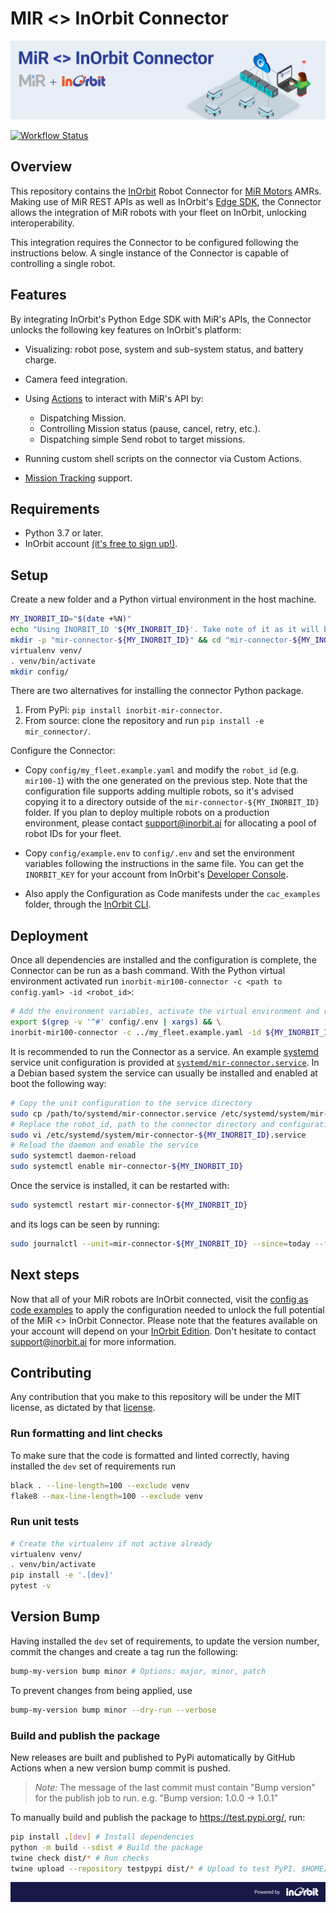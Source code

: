 <!--
SPDX-FileCopyrightText: 2023 InOrbit, Inc.

SPDX-License-Identifier: MIT
-->

# MIR <> InOrbit Connector

![MIR <> InOrbit Connector](../assets/mir_inorbit_connector_banner.png)

[![Workflow Status](https://github.com/inorbit-ai/inorbit-robot-connectors/actions/workflows/mir_workflows.yml/badge.svg)](https://github.com/inorbit-ai/inorbit-robot-connectors/actions)

## Overview

This repository contains the [InOrbit](https://inorbit.ai/) Robot Connector for [MiR Motors](https://directory.inorbit.ai/connect/Mobile-Industrial-Robots-A/S) AMRs. Making use of MiR REST APIs as well as InOrbit's [Edge SDK](https://developer.inorbit.ai/docs#edge-sdk), the Connector allows the integration of MiR robots with your fleet on InOrbit, unlocking interoperability.

This integration requires the Connector to be configured following the instructions below. A single instance of the Connector is capable of controlling a single robot.

## Features

By integrating InOrbit's Python Edge SDK with MiR's APIs, the Connector unlocks the following key features on InOrbit's platform:

-   Visualizing: robot pose, system and sub-system status, and battery charge.
-   Camera feed integration.
-   Using [Actions](https://developer.inorbit.ai/docs#configuring-action-definitions) to interact with MiR's API by:

    -   Dispatching Mission.
    -   Controlling Mission status (pause, cancel, retry, etc.).
    -   Dispatching simple Send robot to target missions.

-   Running custom shell scripts on the connector via Custom Actions.
-   [Mission Tracking](https://developer.inorbit.ai/docs#configuring-mission-tracking) support.

## Requirements

-   Python 3.7 or later.
-   InOrbit account [(it's free to sign up!)](https://control.inorbit.ai/ "InOrbit").

## Setup

Create a new folder and a Python virtual environment in the host machine.

```sh
MY_INORBIT_ID="$(date +%N)"
echo "Using INORBIT_ID '${MY_INORBIT_ID}'. Take note of it as it will be used below."
mkdir -p "mir-connector-${MY_INORBIT_ID}" && cd "mir-connector-${MY_INORBIT_ID}"
virtualenv venv/
. venv/bin/activate
mkdir config/
```

There are two alternatives for installing the connector Python package.

1. From PyPi: `pip install inorbit-mir-connector`.
2. From source: clone the repository and run `pip install -e mir_connector/`.

Configure the Connector:

-   Copy `config/my_fleet.example.yaml` and modify the `robot_id` (e.g. `mir100-1`) with the one generated on the previous step. Note that the configuration file supports adding multiple robots, so it's advised copying it to a directory outside of the `mir-connector-${MY_INORBIT_ID}` folder. If you plan to deploy multiple robots on a production environment, please contact [support@inorbit.ai](support@inorbit.ai) for allocating a pool of robot IDs for your fleet.

-   Copy `config/example.env` to `config/.env` and set the environment variables following the instructions in the same file.
    You can get the `INORBIT_KEY` for your account from InOrbit's [Developer Console](https://developer.inorbit.ai/docs#configuring-environment-variables).

-   Also apply the Configuration as Code manifests under the `cac_examples` folder, through the [InOrbit CLI](https://developer.inorbit.ai/docs#using-the-inorbit-cli).

## Deployment

Once all dependencies are installed and the configuration is complete, the Connector can be run as a bash command.
With the Python virtual environment activated run `inorbit-mir100-connector -c <path to config.yaml> -id <robot_id>`:

```sh
# Add the environment variables, activate the virtual environment and run the Connector
export $(grep -v '^#' config/.env | xargs) && \
inorbit-mir100-connector -c ../my_fleet.example.yaml -id ${MY_INORBIT_ID}
```

It is recommended to run the Connector as a service. An example [systemd](https://www.freedesktop.org/software/systemd/man/systemd.service.html) service unit configuration is provided at [`systemd/mir-connector.service`](systemd/mir-connector.service).
In a Debian based system the service can usually be installed and enabled at boot the following way:

```sh
# Copy the unit configuration to the service directory
sudo cp /path/to/systemd/mir-connector.service /etc/systemd/system/mir-connector-${MY_INORBIT_ID}.service
# Replace the robot_id, path to the connector directory and configuration file
sudo vi /etc/systemd/system/mir-connector-${MY_INORBIT_ID}.service
# Reload the daemon and enable the service
sudo systemctl daemon-reload
sudo systemctl enable mir-connector-${MY_INORBIT_ID}
```

Once the service is installed, it can be restarted with:

```sh
sudo systemctl restart mir-connector-${MY_INORBIT_ID}
```

and its logs can be seen by running:

```sh
sudo journalctl --unit=mir-connector-${MY_INORBIT_ID} --since=today --follow
```

## Next steps

Now that all of your MiR robots are InOrbit connected, visit the [config as code examples](cac_examples/README.md)
to apply the configuration needed to unlock the full potential of the MiR <> InOrbit Connector. Please note that the features available on your account will depend on your [InOrbit Edition](https://www.inorbit.ai/pricing). Don't hesitate to contact [support@inorbit.ai](support@inorbit.ai) for more information.

## Contributing

Any contribution that you make to this repository will be under the MIT license, as dictated by that [license](https://opensource.org/licenses/MIT).

### Run formatting and lint checks

To make sure that the code is formatted and linted correctly, having installed the `dev` set of requirements run

```bash
black . --line-length=100 --exclude venv
flake8 --max-line-length=100 --exclude venv
```

### Run unit tests

```bash
# Create the virtualenv if not active already
virtualenv venv/
. venv/bin/activate
pip install -e '.[dev]'
pytest -v
```

## Version Bump

Having installed the `dev` set of requirements, to update the version number, commit the changes and create a tag run the following:

```bash
bump-my-version bump minor # Options: major, minor, patch
```

To prevent changes from being applied, use

```bash
bump-my-version bump minor --dry-run --verbose
```

### Build and publish the package

New releases are built and published to PyPi automatically by GitHub Actions when a new version bump commit is pushed.

> _Note:_ The message of the last commit must contain "Bump version" for the publish job to run. e.g. "Bump version: 1.0.0 -> 1.0.1"

To manually build and publish the package to https://test.pypi.org/, run:

```bash
pip install .[dev] # Install dependencies
python -m build --sdist # Build the package
twine check dist/* # Run checks
twine upload --repository testpypi dist/* # Upload to test PyPI. $HOME/.pypirc should exist and contain the api tokens. See https://pypi.org/help/#apitoken
```

![Powered by InOrbit](../assets/inorbit_github_footer.png)
